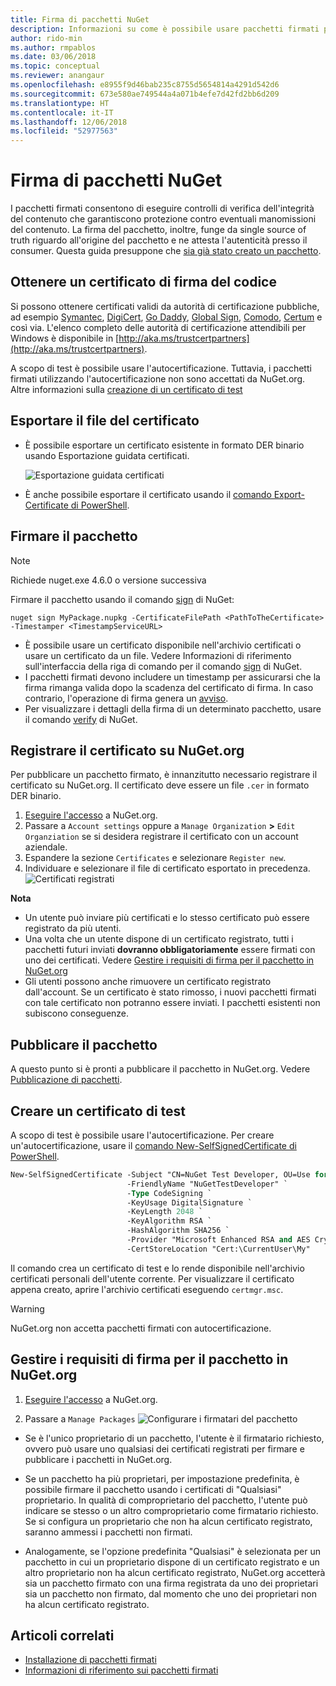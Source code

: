 ```yaml
---
title: Firma di pacchetti NuGet
description: Informazioni su come è possibile usare pacchetti firmati per abilitare la verifica dell'integrità del contenuto.
author: rido-min
ms.author: rmpablos
ms.date: 03/06/2018
ms.topic: conceptual
ms.reviewer: anangaur
ms.openlocfilehash: e8955f9d46bab235c8755d5654814a4291d542d6
ms.sourcegitcommit: 673e580ae749544a4a071b4efe7d42fd2bb6d209
ms.translationtype: HT
ms.contentlocale: it-IT
ms.lasthandoff: 12/06/2018
ms.locfileid: "52977563"
---
```

# <a name="signing-nuget-packages"></a>Firma di pacchetti NuGet

I pacchetti firmati consentono di eseguire controlli di verifica dell'integrità del contenuto che garantiscono protezione contro eventuali manomissioni del contenuto. La firma del pacchetto, inoltre, funge da single source of truth riguardo all'origine del pacchetto e ne attesta l'autenticità presso il consumer. Questa guida presuppone che [sia già stato creato un pacchetto](creating-a-package.md).

## <a name="get-a-code-signing-certificate"></a>Ottenere un certificato di firma del codice

Si possono ottenere certificati validi da autorità di certificazione pubbliche, ad esempio [Symantec](https://trustcenter.websecurity.symantec.com/process/trust/productOptions?productType=SoftwareValidationClass3), [DigiCert](https://www.digicert.com/code-signing/), [Go Daddy](https://www.godaddy.com/web-security/code-signing-certificate), [Global Sign](https://www.globalsign.com/en/code-signing-certificate/), [Comodo](https://www.comodo.com/e-commerce/code-signing/code-signing-certificate.php), [Certum](https://www.certum.eu/certum/cert,offer_en_open_source_cs.xml) e così via. L'elenco completo delle autorità di certificazione attendibili per Windows è disponibile in [http://aka.ms/trustcertpartners](http://aka.ms/trustcertpartners).

A scopo di test è possibile usare l'autocertificazione. Tuttavia, i pacchetti firmati utilizzando l'autocertificazione non sono accettati da NuGet.org. Altre informazioni sulla [creazione di un certificato di test](#create-a-test-certificate)

## <a name="export-the-certificate-file"></a>Esportare il file del certificato

* È possibile esportare un certificato esistente in formato DER binario usando Esportazione guidata certificati.

  ![Esportazione guidata certificati](../reference/media/CertificateExportWizard.png)

* È anche possibile esportare il certificato usando il [comando Export-Certificate di PowerShell](/powershell/module/pkiclient/export-certificate.md).

## <a name="sign-the-package"></a>Firmare il pacchetto

> [!note]
> Richiede nuget.exe 4.6.0 o versione successiva

Firmare il pacchetto usando il comando [sign](../tools/cli-ref-sign.md) di NuGet:

```cli
nuget sign MyPackage.nupkg -CertificateFilePath <PathToTheCertificate> -Timestamper <TimestampServiceURL>
```

* È possibile usare un certificato disponibile nell'archivio certificati o usare un certificato da un file. Vedere Informazioni di riferimento sull'interfaccia della riga di comando per il comando [sign](../tools/cli-ref-sign.md) di NuGet.
* I pacchetti firmati devono includere un timestamp per assicurarsi che la firma rimanga valida dopo la scadenza del certificato di firma. In caso contrario, l'operazione di firma genera un [avviso](../reference/errors-and-warnings/NU3002.md).
* Per visualizzare i dettagli della firma di un determinato pacchetto, usare il comando [verify](../tools/cli-ref-verify.md) di NuGet.

## <a name="register-the-certificate-on-nugetorg"></a>Registrare il certificato su NuGet.org

Per pubblicare un pacchetto firmato, è innanzitutto necessario registrare il certificato su NuGet.org. Il certificato deve essere un file `.cer` in formato DER binario.

1. [Eseguire l'accesso](https://www.nuget.org/users/account/LogOn?returnUrl=%2F) a NuGet.org.
1. Passare a `Account settings` oppure a `Manage Organization` **>** `Edit Organziation` se si desidera registrare il certificato con un account aziendale.
1. Espandere la sezione `Certificates` e selezionare `Register new`.
1. Individuare e selezionare il file di certificato esportato in precedenza.
  ![Certificati registrati](../reference/media/registered-certs.png)

**Nota**
* Un utente può inviare più certificati e lo stesso certificato può essere registrato da più utenti.
* Una volta che un utente dispone di un certificato registrato, tutti i pacchetti futuri inviati **dovranno obbligatoriamente** essere firmati con uno dei certificati. Vedere [Gestire i requisiti di firma per il pacchetto in NuGet.org](#manage-signing-requirements-for-your-package-on-nugetorg)
* Gli utenti possono anche rimuovere un certificato registrato dall'account. Se un certificato è stato rimosso, i nuovi pacchetti firmati con tale certificato non potranno essere inviati. I pacchetti esistenti non subiscono conseguenze.

## <a name="publish-the-package"></a>Pubblicare il pacchetto

A questo punto si è pronti a pubblicare il pacchetto in NuGet.org. Vedere [Pubblicazione di pacchetti](Publish-a-package.md).

## <a name="create-a-test-certificate"></a>Creare un certificato di test

A scopo di test è possibile usare l'autocertificazione. Per creare un'autocertificazione, usare il [comando New-SelfSignedCertificate di PowerShell](/powershell/module/pkiclient/new-selfsignedcertificate.md).

```ps
New-SelfSignedCertificate -Subject "CN=NuGet Test Developer, OU=Use for testing purposes ONLY" `
                          -FriendlyName "NuGetTestDeveloper" `
                          -Type CodeSigning `
                          -KeyUsage DigitalSignature `
                          -KeyLength 2048 `
                          -KeyAlgorithm RSA `
                          -HashAlgorithm SHA256 `
                          -Provider "Microsoft Enhanced RSA and AES Cryptographic Provider" `
                          -CertStoreLocation "Cert:\CurrentUser\My" 
```

Il comando crea un certificato di test e lo rende disponibile nell'archivio certificati personali dell'utente corrente. Per visualizzare il certificato appena creato, aprire l'archivio certificati eseguendo `certmgr.msc`.

> [!Warning]
> NuGet.org non accetta pacchetti firmati con autocertificazione.

## <a name="manage-signing-requirements-for-your-package-on-nugetorg"></a>Gestire i requisiti di firma per il pacchetto in NuGet.org
1. [Eseguire l'accesso](https://www.nuget.org/users/account/LogOn?returnUrl=%2F) a NuGet.org.

1. Passare a `Manage Packages` 
   ![Configurare i firmatari del pacchetto](../reference/media/configure-package-signers.png)

* Se è l'unico proprietario di un pacchetto, l'utente è il firmatario richiesto, ovvero può usare uno qualsiasi dei certificati registrati per firmare e pubblicare i pacchetti in NuGet.org.

* Se un pacchetto ha più proprietari, per impostazione predefinita, è possibile firmare il pacchetto usando i certificati di "Qualsiasi" proprietario. In qualità di comproprietario del pacchetto, l'utente può indicare se stesso o un altro comproprietario come firmatario richiesto. Se si configura un proprietario che non ha alcun certificato registrato, saranno ammessi i pacchetti non firmati. 

* Analogamente, se l'opzione predefinita "Qualsiasi" è selezionata per un pacchetto in cui un proprietario dispone di un certificato registrato e un altro proprietario non ha alcun certificato registrato, NuGet.org accetterà sia un pacchetto firmato con una firma registrata da uno dei proprietari sia un pacchetto non firmato, dal momento che uno dei proprietari non ha alcun certificato registrato.

## <a name="related-articles"></a>Articoli correlati

- [Installazione di pacchetti firmati](../consume-packages/installing-signed-packages.md)
- [Informazioni di riferimento sui pacchetti firmati](../reference/Signed-Packages-Reference.md)

